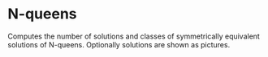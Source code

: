 # N-queens
Computes the number of solutions and classes of symmetrically equivalent solutions of N-queens.
Optionally solutions are shown as pictures.
